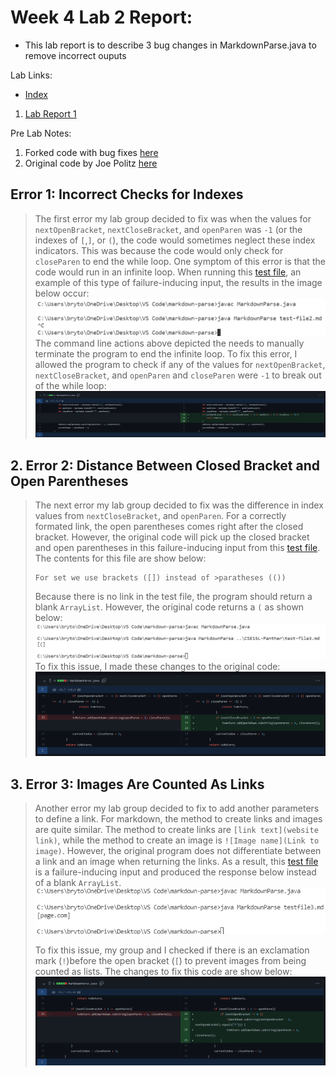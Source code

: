 # Week 4 Lab 2 Report:
- This lab report is to describe 3 bug changes in MarkdownParse.java to remove incorrect ouputs

Lab Links:
- [Index](https://lbryton.github.io/cse15l-lab-reports/index.html)
1. [Lab Report 1](https://lbryton.github.io/cse15l-lab-reports/LabReport1/lab-report-1-week-2.html)

Pre Lab Notes:

1. Forked code with bug fixes [here](https://github.com/lbryton/markdown-parse)
2. Original code by Joe Politz [here](https://github.com/ucsd-cse15l-w22/markdown-parse)

## Error 1: Incorrect Checks for Indexes
> The first error my lab group decided to fix was when the values for  `nextOpenBracket`, `nextCloseBracket`, and `openParen` was `-1` (or the indexes of `[`,`]`, or `(`), the code would sometimes neglect these index indicators. This was because the code would only check for `closeParen` to end the while loop. One symptom of this error is that the code would run in an infinite loop. When running this [test file](https://github.com/lbryton/markdown-parse/blob/main/testfile1.md), an example of this type of failure-inducing input, the results in the image below occur:
![Image](Part1A.png)
>The command line actions above depicted the needs to manually terminate the program to end the infinite loop.
To fix this error, I allowed the program to check if any of the values for `nextOpenBracket`, `nextCloseBracket`, and `openParen` and `closeParen` were `-1` to break out of the while loop:
>![Image](Part1diff.png)


## 2. Error 2: Distance Between Closed Bracket and Open Parentheses
> The next error my lab group decided to fix was the difference in index values from `nextCloseBracket`, and `openParen`. For a correctly formated link, the open parentheses comes right after the closed bracket. However, the original code will pick up the closed bracket and open parentheses in this failure-inducing input from this [test file](https://github.com/lbryton/markdown-parse/blob/main/testfile2.md). The contents for this file are show below:
>```
>For set we use brackets ([]) instead of >paratheses (())
>```
> Because there is no link in the test file, the program should return a blank `ArrayList`. However, the original code returns a `(` as shown below:
>![Image](Part2A.png)
>To fix this issue, I made these changes to the original code:
>![Image](Part2diff.png)

## 3. Error 3: Images Are Counted As Links
> Another error my lab group decided to fix to add another parameters to define a link. For markdown, the method to create links and images are quite similar. The method to create links are `[link text](website link)`, while the method to create an image is `![Image name](Link to image)`.  However, the original program does not differentiate between a link and an image when returning the links. As a result, this [test file](https://github.com/lbryton/markdown-parse/blob/main/testfile3.md) is a failure-inducing input and produced the response below instead of a blank `ArrayList`.
>![Test](Part3A.png)
>
>To fix this issue, my group and I checked if there is an exclamation mark (`!`)before the open bracket (`[`) to prevent images from being counted as lists. The changes to fix this code are show below:
>![Image](Part3diff.png)